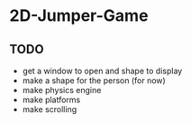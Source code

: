 # 2D-Jumper-Game

## TODO
- get a window to open and shape to display
- make a shape for the person (for now)
- make physics engine
- make platforms
- make scrolling

